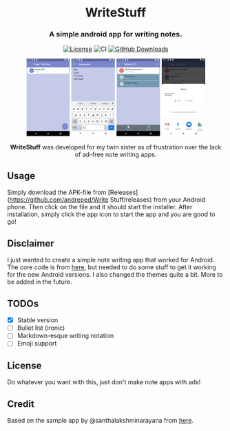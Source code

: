 <div align="center">
<h1 align="center">WriteStuff</h1>
<h3 align="center">A simple android app for writing notes.</h3>

[![License](https://img.shields.io/badge/License-MIT-green.svg)](https://opensource.org/licenses/MIT)
![CI](https://github.com/andreped/WriteStuff/workflows/Build%20APK/badge.svg)
[![GitHub Downloads](https://img.shields.io/github/downloads/andreped/WriteStuff/total?label=GitHub%20downloads&logo=github)](https://github.com/andreped/WriteStuff/releases)

<p align="center" width="100%">
<img src="assets/home.png" width="20%"> <img src="assets/edit.png" width="20%"> <img src="assets/select.png" width="20%"> <img src="assets/share.png" width="20%">
</p>
 
**WriteStuff** was developed for my twin sister as of frustration over the lack of ad-free note writing apps.

</div>

## Usage
Simply download the APK-file from [Releases](https://github.com/andreped/Write Stuff/releases) from your Android phone. Then click on the file and it should start the installer. After installation, simply click the app icon to start the app and you are good to go!

## Disclaimer
I just wanted to create a simple note writing app that worked for Android. The core code is from [here](https://github.com/santhalakshminarayana/zehero-note), but needed to do some stuff to get it working for the new Android versions. I also changed the themes quite a bit. More to be added in the future.

## TODOs
- [x] Stable version
- [ ] Bullet list (ironic)
- [ ] Markdown-esque writing notation
- [ ] Emoji support

## License
Do whatever you want with this, just don't make note apps with ads!

## Credit
Based on the sample app by @santhalakshminarayana from [here](https://github.com/santhalakshminarayana/zehero-note).
